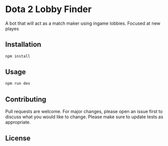 # Dota 2 Lobby Finder

A bot that will act as a match maker using ingame lobbies. Focused at new playes

## Installation

```bash
npm install
```

## Usage

```bash
npm run dev
```

## Contributing

Pull requests are welcome. For major changes, please open an issue first to discuss what you would like to change.
Please make sure to update tests as appropriate.

## License
